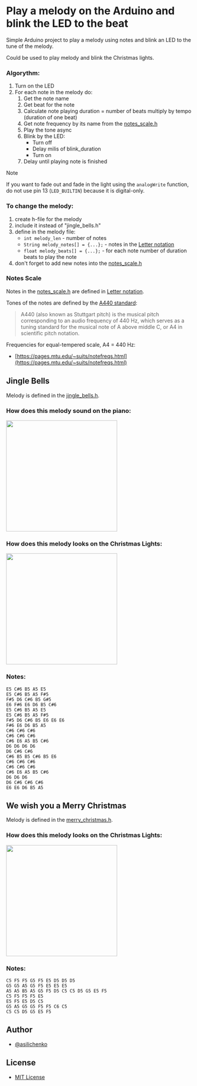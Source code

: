 # Play a melody on the Arduino and blink the LED to the beat

Simple Arduino project to play a melody using notes and blink an LED to the tune of the melody.

Could be used to play melody and blink the Christmas lights.

### Algorythm:

1. Turn on the LED
2. For each note in the melody do:
   1. Get the note name
   2. Get beat for the note
   3. Calculate note playing duration = number of beats multiply by tempo (duration of one beat)
   4. Get note frequency by its name from the [notes_scale.h](notes_scale.h)
   5. Play the tone async
   6. Blink by the LED:
      - Turn off
      - Delay milis of blink_duration
      - Turn on
   7. Delay until playing note is finished
  
> [!NOTE]
> If you want to fade out and fade in the light using the `analogWrite` function, do not use pin 13 (`LED_BUILTIN`) because it is digital-only.

### To change the melody:
1. create h-file for the melody
2. include it instead of "jingle_bells.h"
3. define in the melody file:
   - `int melody_len` - number of notes
   - `String melody_notes[] = {...};` - notes in the [Letter notation](https://en.wikipedia.org/wiki/Scientific_pitch_notation)
   - `float melody_beats[] = {...};` - for each note number of duration beats to play the note
4. don't forget to add new notes into the [notes_scale.h](notes_scale.h)

### Notes Scale

Notes in the [notes_scale.h](notes_scale.h) are defined in [Letter notation](https://en.wikipedia.org/wiki/Scientific_pitch_notation).

Tones of the notes are defined by the [A440 standard](https://en.wikipedia.org/wiki/A440_(pitch_standard)):
> A440 (also known as Stuttgart pitch) is the musical pitch corresponding to an audio frequency of 440 Hz, which serves as a tuning standard for the musical note of A above middle C, or A4 in scientific pitch notation.

Frequencies for equal-tempered scale, A4 = 440 Hz: 
- [https://pages.mtu.edu/~suits/notefreqs.html](https://pages.mtu.edu/~suits/notefreqs.html)

## Jingle Bells

Melody is defined in the [jingle_bells.h](jingle_bells.h).

### How does this melody sound on the piano:

[<img src="https://i.ytimg.com/vi/i0uPkqiJtPo/maxresdefault.jpg" style="width:300px;">](https://www.youtube.com/watch?v=i0uPkqiJtPo "Jingle Bells Melody Piano")

### How does this melody looks on the Christmas Lights:

[<img src="https://i.ytimg.com/vi/HinN0ipXKjY/maxresdefault.jpg" style="width:300px;">](https://www.youtube.com/shorts/HinN0ipXKjY "Jingle Bells Christmas Lights")

### Notes:
```
E5 C#6 B5 A5 E5
E5 C#6 B5 A5 F#5
F#5 D6 C#6 B5 G#5
E6 F#6 E6 D6 B5 C#6
E5 C#6 B5 A5 E5
E5 C#6 B5 A5 F#5
F#5 D6 C#6 B5 E6 E6 E6
F#6 E6 D6 B5 A5
C#6 C#6 C#6
C#6 C#6 C#6
C#6 E6 A5 B5 C#6
D6 D6 D6 D6
D6 C#6 C#6
C#6 B5 B5 C#6 B5 E6
C#6 C#6 C#6
C#6 C#6 C#6
C#6 E6 A5 B5 C#6
D6 D6 D6
D6 C#6 C#6 C#6
E6 E6 D6 B5 A5
```

## We wish you a Merry Christmas

Melody is defined in the [merry_christmas.h](merry_christmas.h).

### How does this melody looks on the Christmas Lights:

[<img src="https://i.ytimg.com/vi/zpfFC2_fZ3E/maxresdefault.jpg" style="width:300px;">](https://www.youtube.com/shorts/zpfFC2_fZ3E "We Wish You a Merry Christmas on Christmas Lights")

### Notes:

```
C5 F5 F5 G5 F5 E5 D5 D5 D5
G5 G5 A5 G5 F5 E5 E5 E5
A5 A5 B5 A5 G5 F5 D5 C5 C5 D5 G5 E5 F5
C5 F5 F5 F5 E5
E5 F5 E5 D5 C5
G5 A5 G5 G5 F5 F5 C6 C5
C5 C5 D5 G5 E5 F5
```

## Author
- [@asilichenko](https://github.com/asilichenko)

## License
- [MIT License](LICENSE)

